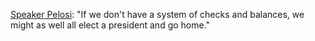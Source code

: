 <a href="https://twitter.com/someknew/status/1190634848152514560">Speaker Pelosi</a>: "If we don't have a system of checks and balances, we might as well all elect a president and go home."
